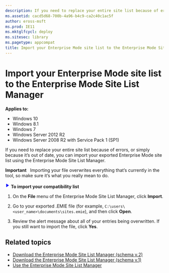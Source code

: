 ```yaml
---
description: If you need to replace your entire site list because of errors, or simply because it’s out of date, you can import your exported Enterprise Mode site list using the Enterprise Mode Site List Manager.
ms.assetid: cacd5d68-700b-4a96-b4c9-ca2c40c1ac5f
author: eross-msft
ms.prod: IE11
ms.mktglfcycl: deploy
ms.sitesec: library
ms.pagetype: appcompat
title: Import your Enterprise Mode site list to the Enterprise Mode Site List Manager (Internet Explorer 11 for IT Pros)
---
```


# Import your Enterprise Mode site list to the Enterprise Mode Site List Manager

**Applies to:**

-   Windows 10
-   Windows 8.1
-   Windows 7
-   Windows Server 2012 R2
-   Windows Server 2008 R2 with Service Pack 1 (SP1)

If you need to replace your entire site list because of errors, or simply because it’s out of date, you can import your exported Enterprise Mode site list using the Enterprise Mode Site List Manager.

**Important**  
Importing your file overwrites everything that’s currently in the tool, so make sure it’s what you really mean to do.

 ![](images/wedge.gif) **To import your compatibility list**

1.  On the **File** menu of the Enterprise Mode Site List Manager, click **Import**.

2.  Go to your exported .EMIE file (for example, `C:\users\<user_name>\documents\sites.emie`), and then click **Open**.

3.  Review the alert message about all of your entries being overwritten. If you still want to import the file, click **Yes**.

## Related topics
- [Download the Enterprise Mode Site List Manager (schema v.2)](http://go.microsoft.com/fwlink/p/?LinkId=716853)
- [Download the Enterprise Mode Site List Manager (schema v.1)](http://go.microsoft.com/fwlink/p/?LinkID=394378)
- [Use the Enterprise Mode Site List Manager](use-the-enterprise-mode-site-list-manager.md)
 

 




